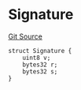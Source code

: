 # Signature
[Git Source](https://github.com/TreasureProject/spellcaster-facets/blob/35a5f7a33e5c726475104b88b7e2a468bb5aa2b7/src/StakingERC20.sol)


```solidity
struct Signature {
    uint8 v;
    bytes32 r;
    bytes32 s;
}
```

